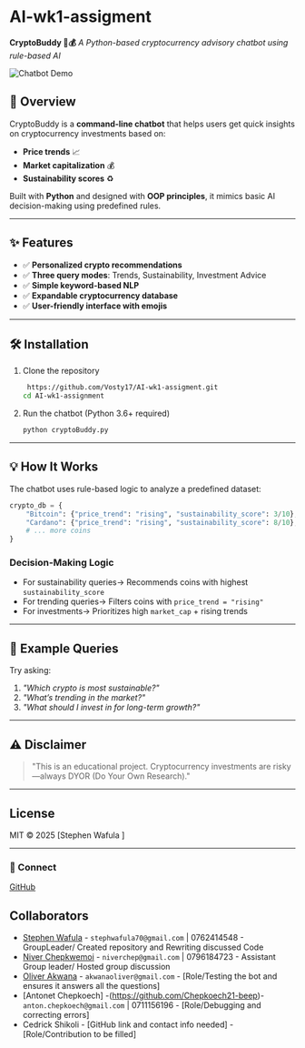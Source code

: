 # AI-wk1-assigment
**CryptoBuddy 🤖💰**
*A Python-based cryptocurrency advisory chatbot using rule-based AI*

![Chatbot Demo](https://github.com/Vosty17/ScreenshotDemo.jpeg/blob/main/IMG_20250527_132805.jpg )

## 📌 Overview
CryptoBuddy is a **command-line chatbot** that helps users get quick insights on cryptocurrency investments based on:
- **Price trends** 📈
- **Market capitalization** 💰
- **Sustainability scores** ♻️

Built with **Python** and designed with **OOP principles**, it mimics basic AI decision-making using predefined rules.

---

## ✨ Features
- ✅ **Personalized crypto recommendations**
- ✅ **Three query modes**: Trends, Sustainability, Investment Advice
- ✅ **Simple keyword-based NLP**
- ✅ **Expandable cryptocurrency database**
- ✅ **User-friendly interface with emojis**

---

## 🛠️ Installation
1. Clone the repository
   ```bash
    https://github.com/Vosty17/AI-wk1-assigment.git
   cd AI-wk1-assignment
   ```

2. Run the chatbot (Python 3.6+ required)
   ```bash
   python cryptoBuddy.py
   ```

---

## 💡 How It Works
The chatbot uses rule-based logic to analyze a predefined dataset:
```python
crypto_db = {
    "Bitcoin": {"price_trend": "rising", "sustainability_score": 3/10},
    "Cardano": {"price_trend": "rising", "sustainability_score": 8/10},
    # ... more coins
}
```
### Decision-Making Logic
- For sustainability queries→ Recommends coins with highest `sustainability_score`
- For trending queries→ Filters coins with `price_trend = "rising"`
- For investments→ Prioritizes high `market_cap` + rising trends

---

## 📝 Example Queries
Try asking:
1. *"Which crypto is most sustainable?"*
2. *"What’s trending in the market?"*
3. *"What should I invest in for long-term growth?"*

---

## ⚠️ Disclaimer
>"This is an educational project. Cryptocurrency investments are risky—always DYOR (Do Your Own Research)."

---

## License
MIT © 2025 [Stephen Wafula ]

---

### 🔗 Connect
[GitHub](https://github.com/Vosty@17)
## Collaborators
- [Stephen Wafula](https://github.com/Vosty17) - `stephwafula70@gmail.com` | 0762414548 - GroupLeader/ Created repository and Rewriting discussed Code
- [Niver Chepkwemoi](https://github.com/Niver15) - `niverchep@gmail.com` | 0796184723 - Assistant Group leader/ Hosted group discussion
- [Oliver Akwana](https://github.com/AKWANA686) - `akwanaoliver@gmail.com` - [Role/Testing the bot and ensures it answers all the questions]
- [Antonet Chepkoech]
   -(https://github.com/Chepkoech21-beep)-
 `anton.chepkoech@gmail.com` | 0711156196 - [Role/Debugging and correcting errors]
- Cedrick Shikoli - [GitHub link and contact info needed] - [Role/Contribution to be filled]
